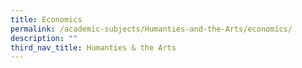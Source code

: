 ```yaml
---
title: Economics
permalink: /academic-subjects/Humanties-and-the-Arts/economics/
description: ""
third_nav_title: Humanties & the Arts
---
```

